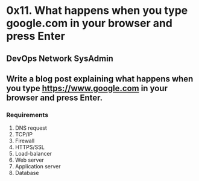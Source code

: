 # 0x11. What happens when you type google.com in your browser and press Enter
## DevOps Network SysAdmin

## Write a blog post explaining what happens when you type https://www.google.com in your browser and press Enter.

### Requirements

1. DNS request
2. TCP/IP
3. Firewall
4. HTTPS/SSL
5. Load-balancer
6. Web server
7. Application server
8. Database

